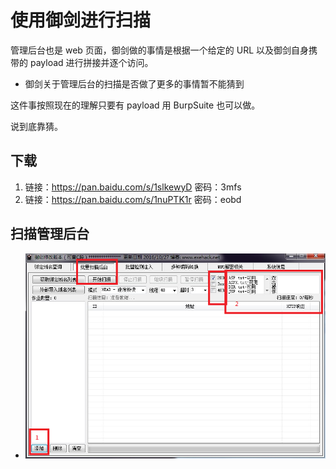 # 使用御剑进行扫描
管理后台也是 web 页面，御剑做的事情是根据一个给定的 URL 以及御剑自身携带的 payload 进行拼接并逐个访问。
- 御剑关于管理后台的扫描是否做了更多的事情暂不能猜到

这件事按照现在的理解只要有 payload 用 BurpSuite 也可以做。

说到底靠猜。

## 下载
1. 链接：https://pan.baidu.com/s/1slkewyD 密码：3mfs
2. 链接：https://pan.baidu.com/s/1nuPTK1r 密码：eobd

## 扫描管理后台

- ![后台扫描](Image/后台扫描.png)